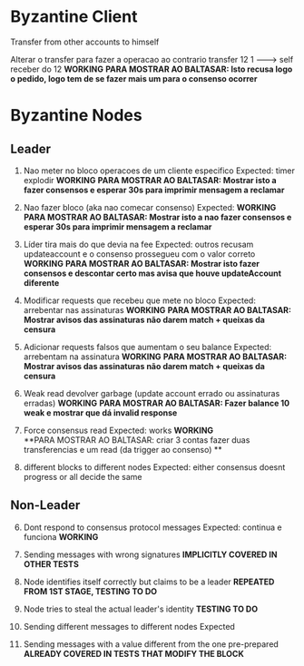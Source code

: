 # Byzantine Client
Transfer from other accounts to himself

Alterar o transfer para fazer a operacao ao contrario
transfer 12 1  ---> self receber do 12 
**WORKING**
**PARA MOSTRAR AO BALTASAR: Isto recusa logo o pedido, logo tem de se fazer mais um para o consenso ocorrer**


# Byzantine Nodes

## Leader
1. Nao meter no bloco operacoes de um cliente especifico
  Expected: timer explodir
  **WORKING**
  **PARA MOSTRAR AO BALTASAR: Mostrar isto a fazer consensos e esperar 30s para imprimir mensagem a reclamar**

2. Nao fazer bloco (aka nao comecar consenso)
  Expected:
  **WORKING**
  **PARA MOSTRAR AO BALTASAR: Mostrar isto a nao fazer consensos e esperar 30s para imprimir mensagem a reclamar**

3. Líder tira mais do que devia na fee
  Expected: outros recusam updateaccount e o consenso prossegueu com o valor
    correto
  **WORKING**
  **PARA MOSTRAR AO BALTASAR: Mostrar isto fazer consensos e descontar certo mas avisa que houve updateAccount diferente**

4. Modificar requests que recebeu que mete no bloco
  Expected: arrebentar nas assinaturas
  **WORKING**
  **PARA MOSTRAR AO BALTASAR: Mostrar avisos das assinaturas não darem match + queixas da censura**

5. Adicionar requests falsos que aumentam o seu balance
  Expected: arrebentam na assinatura
  **WORKING**
  **PARA MOSTRAR AO BALTASAR: Mostrar avisos das assinaturas não darem match + queixas da censura**

12. Weak read devolver garbage (update account errado ou assinaturas erradas)
   **WORKING**
  **PARA MOSTRAR AO BALTASAR: Fazer balance 10 weak e mostrar que dá invalid response**

13. Force consensus read
  Expected: works
  **WORKING**  
  **PARA MOSTRAR AO BALTASAR: criar 3 contas fazer duas transferencias e um read (da trigger ao consenso) **

14. different blocks to different nodes
 Expected: either consensus doesnt progress or all decide the same

## Non-Leader

6. Dont respond to consensus protocol messages
  Expected: continua e funciona
  **WORKING**

7. Sending messages with wrong signatures
  **IMPLICITLY COVERED IN OTHER TESTS**

8. Node identifies itself correctly but claims to be a leader
  **REPEATED FROM 1ST STAGE, TESTING TO DO**

9. Node tries to steal the actual leader's identity
  **TESTING TO DO**

10. Sending different messages to different nodes
  Expected

11. Sending messages with a value different from the one pre-prepared
  **ALREADY COVERED IN TESTS THAT MODIFY THE BLOCK**
